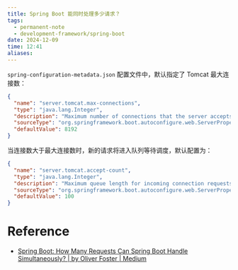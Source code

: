 ```yaml
---
title: Spring Boot 能同时处理多少请求？
tags:
  - permanent-note
  - development-framework/spring-boot
date: 2024-12-09
time: 12:41
aliases:
---
```

`spring-configuration-metadata.json` 配置文件中，默认指定了 Tomcat 最大连接数：
```json
{
  "name": "server.tomcat.max-connections",
  "type": "java.lang.Integer",
  "description": "Maximum number of connections that the server accepts and processes at any given time. Once the limit has been reached, the operating system may still accept connections based on the \"acceptCount\" property.",
  "sourceType": "org.springframework.boot.autoconfigure.web.ServerProperties$Tomcat",
  "defaultValue": 8192
}
```

当连接数大于最大连接数时，新的请求将进入队列等待调度，默认配置为：
```json
{
  "name": "server.tomcat.accept-count",
  "type": "java.lang.Integer",
  "description": "Maximum queue length for incoming connection requests when all possible request processing threads are in use.",
  "sourceType": "org.springframework.boot.autoconfigure.web.ServerProperties$Tomcat",
  "defaultValue": 100
}
```


# Reference
* [Spring Boot: How Many Requests Can Spring Boot Handle Simultaneously? \| by Oliver Foster \| Medium](https://medium.com/@haiou-a/spring-boot-how-many-requests-can-spring-boot-handle-simultaneously-a57b41bdba6a)